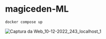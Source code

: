 # magiceden-ML
```bash 
docker compose up
```

![Captura da Web_10-12-2022_243_localhost_1](https://user-images.githubusercontent.com/52639395/206830586-24063ae4-ba7e-45d2-8ba1-320d337eeb22.jpeg)

